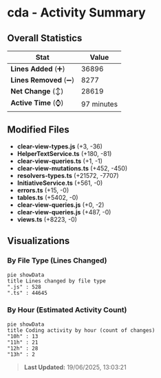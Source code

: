# cda - Activity Summary 

## Overall Statistics

| Stat                   | Value                                                             |
| ---------------------- | ----------------------------------------------------------------- |
| **Lines Added** (➕)   | 36896                                          |
| **Lines Removed** (➖) | 8277                                        |
| **Net Change** (↕)    | 28619                |
| **Active Time** (⌚)   | 97 minutes |


## Modified Files
- **clear-view-types.js** (+3, -36)
- **HelperTextService.ts** (+180, -81)
- **clear-view-queries.ts** (+1, -1)
- **clear-view-mutations.ts** (+452, -450)
- **resolvers-types.ts** (+21572, -7707)
- **InitiativeService.ts** (+561, -0)
- **errors.ts** (+15, -0)
- **tables.ts** (+5402, -0)
- **clear-view-queries.js** (+0, -2)
- **clear-view-queries.js** (+487, -0)
- **views.ts** (+8223, -0)

## Visualizations

### By File Type (Lines Changed)

```mermaid
pie showData
title Lines changed by file type
".js" : 528
".ts" : 44645
```

### By Hour (Estimated Activity Count)

```mermaid
pie showData
title Coding activity by hour (count of changes)
"10h" : 13
"11h" : 21
"12h" : 28
"13h" : 2
```


> **Last Updated:** 19/06/2025, 13:03:21